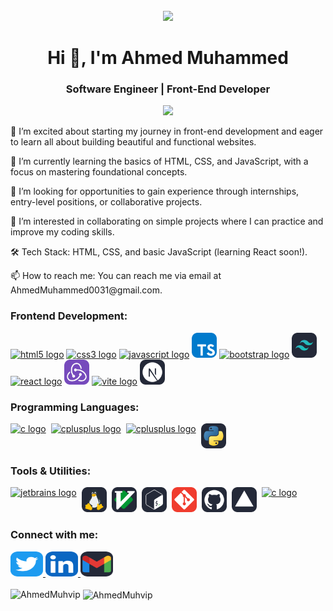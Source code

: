 <br />

<div align="center">
    <img src="https://user-images.githubusercontent.com/74038190/225813708-98b745f2-7d22-48cf-9150-083f1b00d6c9.gif"
        width="550" />
</div>

<h1 align="center">Hi 👋, I'm Ahmed Muhammed</h1>
<h3 align="center">Software Engineer | Front-End Developer</h3>

<div align="center">
    <img
        src="https://visitor-badge.laobi.icu/badge?page_id=AhmedMuhvip.AhmedMuhvip&left_color=forestgreen&right_color=blue" />
</div>

<p>
    👀 I’m excited about starting my journey in front-end development and eager to
    learn all about building beautiful and functional websites.
</p>
<p>
    🌱 I’m currently learning the basics of HTML, CSS, and JavaScript, with a
    focus on mastering foundational concepts.
</p>
<p>
    💼 I’m looking for opportunities to gain experience through internships,
    entry-level positions, or collaborative projects.
</p>
<p>
    💞️ I’m interested in collaborating on simple projects where I can practice
    and improve my coding skills.
</p>
<p>🛠️ Tech Stack: HTML, CSS, and basic JavaScript (learning React soon!).</p>
<p>
    📫 How to reach me: You can reach me via email at AhmedMuhammed0031@gmail.com.
</p>

<h3 align="left">Frontend Development:</h3>
<div align="left">
    <a href="https://www.w3.org/html/"><img src="https://skillicons.dev/icons?i=html" height="40"
            alt="html5 logo" /></a>
    <a href="https://www.w3schools.com/css/"><img src="https://skillicons.dev/icons?i=css" height="40"
            alt="css3 logo" /></a>
    <a href="https://developer.mozilla.org/en-US/docs/Web/JavaScript"><img src="https://skillicons.dev/icons?i=js"
            height="40" alt="javascript logo" /></a>
    <a href="https://www.typescriptlang.org/"><img
            src="https://raw.githubusercontent.com/tandpfun/skill-icons/main/icons/TypeScript.svg" height="40"
            alt="ts logo" /></a>
    <a href="https://getbootstrap.com"><img src="https://skillicons.dev/icons?i=bootstrap" height="40"
            alt="bootstrap logo" /></a>
    <a href="https://tailwindcss.com/"><img
            src="https://raw.githubusercontent.com/tandpfun/skill-icons/main/icons/TailwindCSS-Dark.svg" height="40"
            alt="tailwind logo" /></a>
    <a href="https://reactjs.org/"><img src="https://skillicons.dev/icons?i=react" height="40" alt="react logo" /></a>
    <a href="https://redux.js.org"><img
            src="https://raw.githubusercontent.com/tandpfun/skill-icons/main/icons/Redux.svg" height="40"
            alt="redux logo" /></a>
    <a href="https://vitejs.dev/"><img src="https://skillicons.dev/icons?i=vite" height="40" alt="vite logo" /></a>
    <a href="https://nextjs.org/"><img
            src="https://raw.githubusercontent.com/tandpfun/skill-icons/main/icons/NextJS-Dark.svg" height="40"
            alt="next logo" /></a>
</div>

<h3 align="left">Programming Languages:</h3>

<div align="left" style="display: flex; gap: 0.5rem">
    <a href="https://www.cprogramming.com/"><img src="https://skillicons.dev/icons?i=c" height="40" alt="c logo" /></a>
    <a href="https://cplusplus.com/"><img src="https://skillicons.dev/icons?i=cpp" height="40"
            alt="cplusplus logo" /></a>
    <a href="https://learn.microsoft.com/en-us/dotnet/csharp/"><img src="https://skillicons.dev/icons?i=cs" height="40"
            alt="cplusplus logo" /></a>
    <a href="https://www.python.org"><img
            src="https://raw.githubusercontent.com/tandpfun/skill-icons/main/icons/Python-Dark.svg" height="40"
            alt="python logo" /></a>
</div>

<h3 align="left">Tools & Utilities:</h3>

<div align="left" style="display: flex; gap: 0.5rem">
    <a href=""><img src="https://raw.githubusercontent.com/tandpfun/skill-icons/main/icons/WebStorm-Dark.svg"
            height="40" alt="jetbrains logo" /></a>
    <a href="https://www.linux.org/"><img
            src="https://raw.githubusercontent.com/tandpfun/skill-icons/main/icons/Linux-Dark.svg" height="40"
            alt="linux logo" /></a>
    <a href="https://www.vim.org/"><img
            src="https://raw.githubusercontent.com/tandpfun/skill-icons/main/icons/VIM-Dark.svg" height="40"
            alt="vim logo" /></a>
    <a href="https://www.gnu.org/software/bash/"><img
            src="https://raw.githubusercontent.com/tandpfun/skill-icons/main/icons/Bash-Dark.svg" height="40"
            alt="bash logo" /></a>
    <a href="https://git-scm.com/"><img src="https://raw.githubusercontent.com/tandpfun/skill-icons/main/icons/Git.svg"
            height="40" alt="git logo" /></a>
    <a href="https://github.com/"><img
            src="https://raw.githubusercontent.com/tandpfun/skill-icons/main/icons/Github-Dark.svg" height="40"
            alt="github logo" /></a>
    <a href="https://vercel.com/"><img
            src="https://raw.githubusercontent.com/tandpfun/skill-icons/main/icons/Vercel-Dark.svg" alt="Vercel"
            width="40" height="40" /></a>
    <a href="https://app.netlify.com/teams/ahmedmuhvip/sites"><img src="https://skillicons.dev/icons?i=netlify" height="40"
            alt="c logo" /></a>
</div>

<h3 align="left">Connect with me:</h3>
<div align="left">
    <a href="https://x.com/A7med_Muhammed0" target="blank">
        <img src="https://raw.githubusercontent.com/tandpfun/skill-icons/main/icons/Twitter.svg" width="52" height="40"
            alt="twitter logo" />
    </a>
    <a href="https://www.linkedin.com/in/ahmedmuhvip/" target="blank">
        <img src="https://raw.githubusercontent.com/tandpfun/skill-icons/main/icons/LinkedIn.svg" width="52" height="40"
            alt="linkedin logo" />
    </a>
    <a href="mailto:AhmedMuhammed0031@gmail.com" target="_blank">
        <img src="https://raw.githubusercontent.com/tandpfun/skill-icons/main/icons/Gmail-Dark.svg" width="52"
            height="40" alt="gmail logo" />
    </a>
</div>
<br />
<div>
    <img align="left"
        src="https://github-readme-stats.vercel.app/api/top-langs?username=AhmedMuhvip&show_icons=true&locale=en&layout=compact"
        alt="AhmedMuhvip" />
</div>

<div>
    &nbsp;<img align="center"
        src="https://github-readme-stats.vercel.app/api?username=AhmedMuhvip&show_icons=true&locale=en"
        alt="AhmedMuhvip" />
</div>
